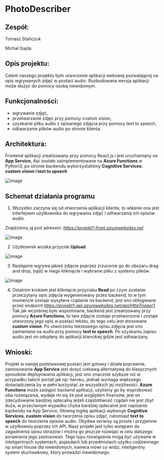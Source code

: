 # PhotoDescriber

## Zespół:
Tomasz Stańczuk

Michał Gajda

## Opis projektu:
Celem naszego projektu było utworzenie aplikacji webowej pozwalającej na opis wgrywanych zdjęć w postaci audio.
Rozbudowana wersja aplikacji może służyć do pomocy osobą niewidomym.

## Funkcjonalności:
* wgrywanie zdjęć,
* przetwarzanie zdjęć przy pomocy custom vision,
* uzyskanie pliku audio z opisanego zdjęcia przy pomocy text to speech,
* odtwarzanie plików audio po stronie klienta.

## Architektura:
Frontend aplikacji zrealizowany przy pomocy React.js i jest uruchamiany na **App Service**, Api zostało zaimplementowane na **Azure Functions** w Python3, po stronie backendu wykorzystaliśmy **Cognitive Services: custom vision i text to speech**

![image](https://user-images.githubusercontent.com/58606334/142779079-e2d5772c-fccb-4844-a195-32bc777e1631.png)

## Schemat działania programu

1. Wszystko zaczyna się od otworzenia aplikacji klienta, to właśnie ona jest interfejsem użytkownika do wgrywania zdjęć i odtwarzania ich opisów audio.

Znajdziemy ją pod adresem: *https://projekt1-front.azurewebsites.net*

![image](https://user-images.githubusercontent.com/58606334/142779226-7a805b70-b5a6-423a-8ab4-bea499642652.png)

2. Użytkownik wciska przycisk **Upload**.

![image](https://user-images.githubusercontent.com/58606334/142779264-97a429ce-1339-4ba3-aa3e-61609fce4441.png)

3. Następnie wgrywa jakieś zdjęcie poprzez zrzucenie go do obszaru drag and drop, bądź w niego kliknięcie i wybranie pliku z systemu plików.

![image](https://user-images.githubusercontent.com/58606334/142779325-9f4771f4-dbe0-42e7-b5d5-0b6ab87024b7.png)

4. Ostatnim krokiem jest kliknięcie przycisku **Read** po czym zostanie przeczytany opis zdjęcia wygenerowany przez backend, to w tym momencie zostaje wysyłane rządanie na backend, 
jest ono obługiwane przez endpoint *https://projekt1-api.azurewebsites.net/api/HttpTrigger1*. Tak jak wcześniej było wspomniane, backend jest zrealizowany przy pomocy **Azure Functions**, to tam zdjęcie zostaje przetworzone i zostaje utworzony jego opis w postaci tekstu, do tego celu jest stosowane **custom vision**. Po utworzeniu tekstowego opisu zdjęcia jest ono zamieniane na audio przy pomocy **text to speech**. Po uzyskaniu zapisu audio jest on odsyłany do aplikacji klienckiej gdzie jest odtwarzany.

## Wnioski:
Projekt w swojej podstawowej postaci jest gotowy i działa poprawnie, zastosowanie **App Service** jest dosyć ciekawą alternatywą do klasycznych sposobów deployowania aplikacji, jest ono znacznie szybsze niż w przypadku takich portali jak np: heroku, jednak wymaga większego doświadczenia by w pełni korzystać ze wszystkich jej możliwości.
**Azure Functions** może zastąpić backend aplikacji, użyliśmy go by wypróbować oba rozwiązania, wydaje mi się że pod względem finansów, jest on zdecydowanie bardziej opłacalny jeżeli częśtotliwość rządań nie jest zbyt duża, w przeciwnym wypadku chyba bardziej opłacalne jest napisanie backendu na App Service.
Główną logikę aplikacji wykonuje **Cognitive Services**, **custom vision** do tworzenia opisu zdjęć, natomiast **text to speech** do tworzenia opisów audio. Obydwa serwisy są proste i przyjemne w użytkowniu poprzez ich API.
Nasz projekt jest tylko wstępem do zagadnienia opisu obrazów i można go jeszcze rozwijać w celu dalszego porawiania jego zastosowań. Tego typu rozwiązania mogą być używane w inteligentnych systemach, pojazdach lub przedmiotach użytku codziennego np smart house dla niewidomych, kamera mówi co widzi, inteligentny system słuchawkowy, ktory prowadzi niewidomego.
